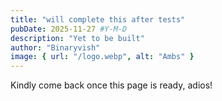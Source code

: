 ```yaml
---
title: "will complete this after tests"
pubDate: 2025-11-27 #Y-M-D
description: "Yet to be built"
author: "Binaryvish"
image: { url: "/logo.webp", alt: "Ambs" }
---
```

Kindly come back once this page is ready, adios!